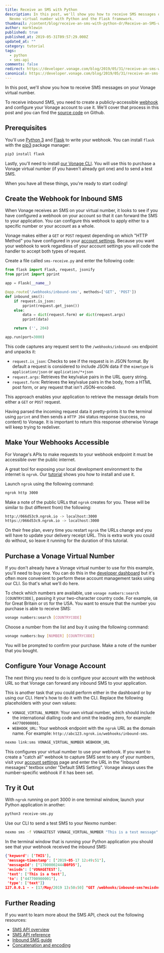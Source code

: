 ```yaml
---
title: Receive an SMS with Python
description: In this post, we'll show you how to receive SMS messages on your
  Nexmo virtual number with Python and the Flask framework.
thumbnail: /content/blog/receive-an-sms-with-python-dr/Receive-an-SMS-with-Python.png
author: marklewin
published: true
published_at: 2019-05-31T09:57:29.000Z
updated_at: ""
category: tutorial
tags:
  - python
  - sms-api
comments: false
redirect: https://developer.vonage.com/blog/2019/05/31/receive-an-sms-with-python-dr
canonical: https://developer.vonage.com/blog/2019/05/31/receive-an-sms-with-python-dr
---
```

In this post, we'll show you how to receive SMS messages on your Vonage virtual number.

To receive inbound SMS, you need to create a publicly-accessible [webhook](https://developer.nexmo.com/concepts/guides/webhooks) and configure your Vonage account to use it. We'll cover that process in this post and you can find the [source code](https://github.com/Nexmo/nexmo-python-code-snippets/blob/master/sms/receive-flask.py) on Github.

## Prerequisites

You'll use [Python 3](https://www.python.org/downloads/) and [Flask](http://flask.pocoo.org/) to write your webhook. You can install `flask` with the [pip3](https://pypi.org/project/pip/) package manager:

```sh
pip3 install flask
```

Lastly, you'll need to install [our Vonage CLI](https://github.com/Vonage/vonage-cli). You will use this to purchase a Vonage virtual number (if you haven't already got one) and to send a test SMS.

When you have all these things, you're ready to start coding!

## Create the Webhook for Inbound SMS

When Vonage receives an SMS on your virtual number, it looks to see if you have configured a webhook on your account so that it can forward the SMS to your application. You can configure this webhook to apply either to a specific number or your account as a whole.

Vonage makes either a `GET` or `POST` request depending on which "HTTP Method" you have configured in your [account settings](https://dashboard.nexmo.com/settings). Because you want your webhook to work regardless of your account settings you will code the handler to accept both types of request.

Create a file called `sms-receive.py` and enter the following code:

```python
from flask import Flask, request, jsonify
from pprint import pprint

app = Flask(__name__)

@app.route('/webhooks/inbound-sms', methods=['GET', 'POST'])
def inbound_sms():
    if request.is_json:
        pprint(request.get_json())
    else:
        data = dict(request.form) or dict(request.args)
        pprint(data)

    return ('', 204)

app.run(port=3000)
```

This code captures any request sent to the `/webhooks/inbound-sms` endpoint and unpacks it: 

* `request.is_json`: Checks to see if the request is in JSON format. By default a request is considered to include JSON data if the `mimetype` is `application/json` or `application/*+json`
* `request.args`: Retrieves the key/value pairs in the URL query string.
* `request.form`: Retrieves the key/value pairs in the body, from a HTML post form, or any request that isn't JSON-encoded.

This approach enables your application to retrieve the message details from either a `GET` or `POST` request.

Having parsed the incoming request data it pretty-prints it to the terminal using `pprint` and then sends a `HTTP 204` status response (success, no content) to Vonage. It is important to return this response otherwise Vonage will keep trying to redeliver.

## Make Your Webhooks Accessible

For Vonage's APIs to make requests to your webhook endpoint it must be accessible over the public internet.

A great tool for exposing your local development environment to the internet is `ngrok`. Our [tutorial](https://learn.vonage.com/blog/2017/07/04/local-development-nexmo-ngrok-tunnel-dr) shows you how to install and use it.

Launch `ngrok` using the following command:

```sh
ngrok http 3000
```

Make a note of the public URLs that `ngrok` creates for you. These will be similar to (but different from) the following:

```sh
http://066d53c9.ngrok.io -> localhost:3000
https://066d53c9.ngrok.io -> localhost:3000
```

On their free plan, every time you restart `ngrok` the URLs change and you will have to update your delivery receipt URL. This is extra work you could do without, so leave it running for the duration of this tutorial. 

## Purchase a Vonage Virtual Number

If you don't already have a Vonage virtual number to use for this example, you'll need to buy one. You can do this in the [developer dashboard](https://dashboard.nexmo.com/buy-numbers) but it's often more convenient to perform these account management tasks using our CLI. So that's what we'll do here.

To check which numbers are available, use `vonage numbers:search [COUNTRYCODE]`, passing it your two-character country code. For example, `GB` for Great Britain or `US` for the USA. You want to ensure that the number you purchase is able to receive SMS:

```sh
vonage numbers:search [COUNTRYCODE]
```

Choose a number from the list and buy it using the following command:

```sh
vonage numbers:buy [NUMBER] [COUNTRYCODE]
```

You will be prompted to confirm your purchase. Make a note of the number that you bought.

## Configure Your Vonage Account

The next thing you need to do is configure your account with the webhook URL so that Vonage can forward any inbound SMS to your application.

This is another task that you could perform either in the dashboard or by using our CLI. Here's how to do it with the CLI. Replace the following placeholders with your own values:

* `VONAGE_VIRTUAL_NUMBER`: Your own virtual number, which should include the international dialling code and omit the leading zero, for example: `447700900001`.
* `WEBHOOK_URL`: Your webhook endpoint with the `ngrok` URL as the domain name. For example: `http://abc123.ngrok.io/webhooks/inbound-sms`.

```sh
nexmo link:sms VONAGE_VIRTUAL_NUMBER WEBHOOK_URL
```

This configures your virtual number to use your webhook. If you want to create a "catch all" webhook to capture SMS sent to any of your numbers, visit your [account settings](https://dashboard.nexmo.com/settings) page and enter the URL in the "Inbound messages" textbox under "Default SMS Setting". Vonage always uses the number-specific webhook if it has been set.

## Try it Out

With `ngrok` running on port 3000 in one terminal window, launch your Python application in another:

```sh
python3 receive-sms.py
```

Use our CLI to send a test SMS to your Nexmo number:

```sh
nexmo sms -f VONAGETEST VONAGE_VIRTUAL_NUMBER "This is a test message"
```

In the terminal window that is running your Python application you should see that your webhook received the inbound SMS:

```json
{'keyword': ['THIS'],
 'message-timestamp': ['2019-05-17 12:49:51'],
 'messageId': ['17000002444B0FD5'],
 'msisdn': ['VONAGETEST'],
 'text': ['This is a test'],
 'to': ['447700900001'],
 'type': ['text']}
127.0.0.1 - - [17/May/2019 13:50:50] "GET /webhooks/inbound-sms?msisdn=VONAGETEST&to=447700900001&messageId=17000002444B0FD5&text=This+is+a+test&type=text&keyword=THIS&message-timestamp=2019-05-17+12%3A49%3A51 HTTP/1.1" 204 -
```

## Further Reading

If you want to learn more about the SMS API, check out the following resources:

* [SMS API overview](https://developer.nexmo.com/messaging/sms/overview)
* [SMS API reference](https://developer.nexmo.com/api/sms)
* [Inbound SMS guide](https://developer.nexmo.com/messaging/sms/guides/inbound-sms)
* [Concatenation and encoding](https://developer.nexmo.com/messaging/sms/guides/concatenation-and-encoding)